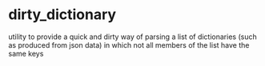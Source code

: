 # dirty_dictionary
utility to provide a quick and dirty way of parsing a list of dictionaries (such as produced from json data) in which not all members of the list have the same keys
